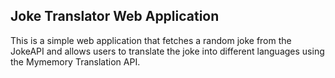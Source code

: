 ## Joke Translator Web Application

This is a simple web application that fetches a random joke from the JokeAPI and allows users to translate the joke into different languages using the Mymemory Translation API.



